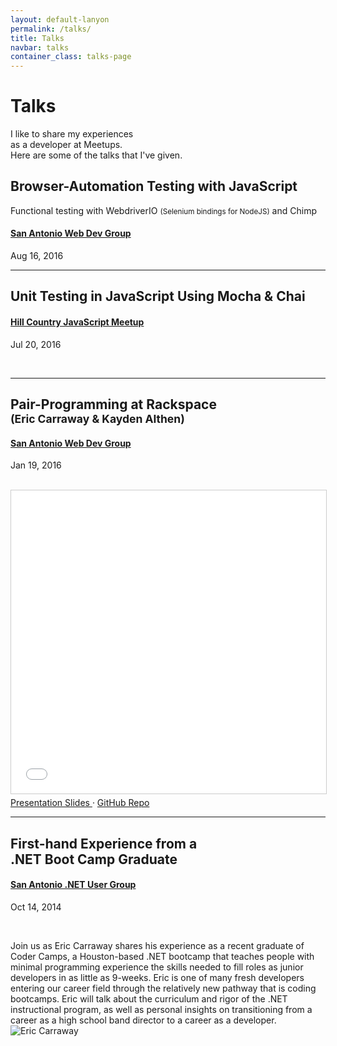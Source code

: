 ```yaml
---
layout: default-lanyon
permalink: /talks/
title: Talks
navbar: talks
container_class: talks-page
---
```

<!-- #TODO: use images -->
<!-- assets/img/talks/talks-meetup-sawebdev_1000.png -->
<!-- assets/img/talks/talks-meetup-satnug_1000.png -->
<div class="talks-header">
    <h1 class="page-title">Talks</h1>
    <p>
        I like to share my experiences<br>
        as a developer at Meetups.<br>
        Here are some of the talks that I've given.
    </p>
</div>

<!-- Browser-Automation Testing with JavaScript -->
  <h2 id="browser-automation-testing-with-javascript" class="talks-title">
    Browser-Automation Testing with&nbsp;JavaScript
  </h2>
  Functional testing with WebdriverIO <small>(Selenium&nbsp;bindings&nbsp;for&nbsp;NodeJS)</small>
  and&nbsp;Chimp

  <h4 class="talks-location">
    <a href="http://www.meetup.com/sawebdev/events/233063773/">San Antonio Web Dev Group</a>
  </h4>
  <p class="talks-date">Aug 16, 2016</p>

  <script async class="speakerdeck-embed" data-id="6ddcce8946704c00923f83bd12ae8536"
    data-ratio="1.29456384323641" src="//speakerdeck.com/assets/embed.js"></script>
  <hr>

<!-- Unit Testing in JavaScript Using Mocha & Chai -->
  <h2 id="unit-testing-in-javascript-using-mocha-&-chai" class="talks-title">
    Unit Testing in JavaScript Using&nbsp;Mocha&nbsp;&&nbsp;Chai</h2>
  <h4 class="talks-location">
    <a href="http://www.meetup.com/San-Antonio-JavaScript-User-Group/events/225255722/">Hill Country JavaScript Meetup</a>
  </h4>
  <p class="talks-date">Jul 20, 2016</p>
  <br>
  <hr>

<!-- Pair-Programming at Rackspace -->
  <h2 id="pair-programming-at-rackspace" class="talks-title">
    Pair-Programming at Rackspace <small>(Eric&nbsp;Carraway&nbsp;&&nbsp;Kayden&nbsp;Althen)</small>
  </h2>
  <h4 class="talks-location">
    <a class="meetup-link" href="http://www.meetup.com/sawebdev/events/227679097/">San Antonio Web Dev Group</a>
  </h4>
  <p class="talks-date">Jan 19, 2016</p>
  <br>
  <iframe
    src="//www.slideshare.net/slideshow/embed_code/key/L4qS4roL1vamC"
    width="595" height="485" frameborder="0" marginwidth="0" marginheight="0" scrolling="no"
    style="border:1px solid #CCC; border-width:1px; margin-bottom:5px; max-width: 100%;" allowfullscreen>
  </iframe>

  <a class="float-left" href="http://slides.com/kaydenalthen/pair-programming-what-is-it-good-for#/">
    Presentation Slides
  </a>&middot;
  <a class="float-right" href="https://github.com/ericcarraway/pair-programming">
    GitHub Repo
  </a>
  <hr>

<!-- First-hand Experience from a .NET Boot Camp Graduate -->
  <h2 id="first-hand-experience-from-a-net-boot-camp-graduate" class="talks-title">
    First-hand Experience from a .NET&nbsp;Boot&nbsp;Camp&nbsp;Graduate
  </h2>
  <h4 class="talks-location">
    <a class="meetup-link" href="http://www.meetup.com/SATNUG/events/175801882/">San Antonio .NET User Group</a>
  </h4>
  <p class="talks-date">Oct 14, 2014</p>
  <br>

Join us as Eric Carraway shares his experience as a recent graduate of Coder Camps, a Houston-based .NET bootcamp that teaches people with minimal programming experience the skills needed to fill roles as junior developers in as little as 9-weeks.  Eric is one of many fresh developers entering our career field through the relatively new pathway that is coding bootcamps.  Eric will talk about the curriculum and rigor of the .NET instructional program, as well as personal insights on transitioning from a career as a high school band director to a career as a developer.
![Eric Carraway](../assets/img/talks/talks-meetup-satnug_1000.png)
